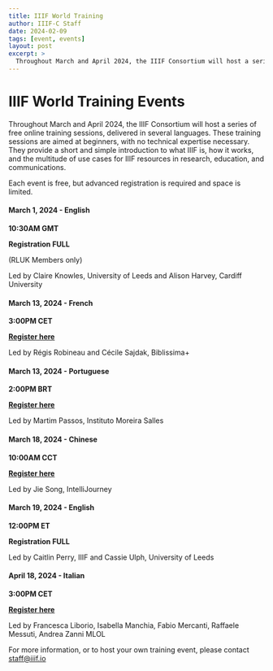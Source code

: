```yaml
---
title: IIIF World Training
author: IIIF-C Staff
date: 2024-02-09
tags: [event, events]
layout: post
excerpt: >
  Throughout March and April 2024, the IIIF Consortium will host a series of free online training sessions, delivered in several languages. 
---
```


# IIIF World Training Events

Throughout March and April 2024, the IIIF Consortium will host a series of free online training sessions, delivered in several languages. These training sessions are aimed at beginners, with no technical expertise necessary. They provide a short and simple introduction to what IIIF is, how it works, and the multitude of use cases for IIIF resources in research, education, and communications. 

Each event is free, but advanced registration is required and space is limited. 

#### **March 1, 2024 - English**

**10:30AM GMT**

**Registration FULL**

(RLUK Members only)

Led by Claire Knowles, University of Leeds and Alison Harvey, Cardiff University



#### **March 13, 2024 - French**

**3:00PM CET**

**[Register here](https://stanford.zoom.us/meeting/register/tJEsc-ioqTotGNST3kXZm5_Zv0cSE7-OJFIP)**

Led by Régis Robineau and Cécile Sajdak, Biblissima+



#### **March 13, 2024 - Portuguese**

**2:00PM BRT**

**[Register here](https://stanford.zoom.us/meeting/register/tJIocuurrz4uHNy_Bjx2inNph3ocK1Li-y3e#/registration)**

Led by Martim Passos, Instituto Moreira Salles


#### **March 18, 2024 - Chinese**

**10:00AM CCT**

**[Register here](https://stanford.zoom.us/meeting/register/tJ0rf-6pqjsoHdaySn3tj9aFEizCS1ZOARBr)**

Led by Jie Song, IntelliJourney



#### **March 19, 2024 - English**

**12:00PM ET**

**Registration FULL**

Led by Caitlin Perry, IIIF and Cassie Ulph, University of Leeds



#### **April 18, 2024 - Italian**

**3:00PM CET**

**[Register here](https://stanford.zoom.us/meeting/register/tJMoc-CvrTosGN1R1hDmlPkNaD-bu-Cl8opH)**

Led by Francesca Liborio, Isabella Manchia, Fabio Mercanti, Raffaele Messuti, Andrea Zanni MLOL



For more information, or to host your own training event, please contact staff@iiif.io
